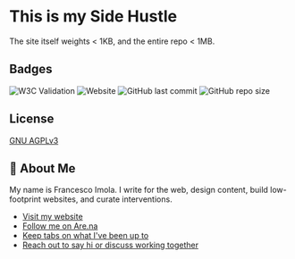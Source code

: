 # This is my Side Hustle


The site itself weights < 1KB, and the entire repo < 1MB.

## Badges

![W3C Validation]()
![Website]()
![GitHub last commit]()
![GitHub repo size]()

## License

[GNU AGPLv3]()

## 🥸 About Me

My name is Francesco Imola. I write for the web, design content, build low-footprint websites, and curate interventions.

- [Visit my website](https://www.francescoimola.com)
- [Follow me on Are.na](https://www.are.na/francesco-imola-2o2ng4qooxm/)
- [Keep tabs on what I've been up to](https://www.francescoimola.com/top-of-my-mind)
- [Reach out to say hi or discuss working together](https://www.francescoimola.com/contact)
